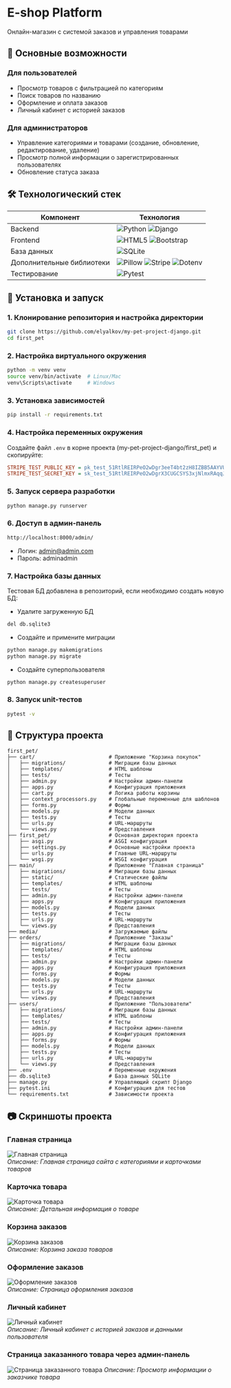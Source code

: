 # E-shop Platform

Онлайн-магазин с системой заказов и управления товарами

## 📌 Основные возможности

### Для пользователей
- Просмотр товаров с фильтрацией по категориям
- Поиск товаров по названию
- Оформление и оплата заказов
- Личный кабинет с историей заказов

### Для администраторов
- Управление категориями и товарами (создание, обновление, редактирование, удаление)
- Просмотр полной информации о зарегистрированных пользователях
- Обновление статуса заказа

## 🛠 Технологический стек

| Компонент       | Технология                |
|-----------------|--------------------------|
| Backend         | ![Python](https://img.shields.io/badge/python-3.9-blue?logo=python&logoColor=white) ![Django](https://img.shields.io/badge/django-4.2-092E20?logo=django&logoColor=white) |
| Frontend        | ![HTML5](https://img.shields.io/badge/html-5-E34F26?logo=html5&logoColor=white) ![Bootstrap](https://img.shields.io/badge/bootstrap-5-7952B3?logo=bootstrap&logoColor=white) |
| База данных     | ![SQLite](https://img.shields.io/badge/sqlite-3-003B57?logo=sqlite&logoColor=white) |
| Дополнительные библиотеки | ![Pillow](https://img.shields.io/badge/pillow-lib-3670A0) ![Stripe](https://img.shields.io/badge/stripe-API-008CDD?logo=stripe&logoColor=white) ![Dotenv](https://img.shields.io/badge/python--dotenv-CLI-FFD43B?logo=python&logoColor=black) |
| Тестирование    | ![Pytest](https://img.shields.io/badge/pytest-unit--tests-0A9EDC?logo=pytest&logoColor=white) |


## 🚀 Установка и запуск

### 1. Клонирование репозитория и настройка директории
```bash
git clone https://github.com/elyalkov/my-pet-project-django.git
cd first_pet
```

### 2. Настройка виртуального окружения
```bash
python -m venv venv
source venv/bin/activate  # Linux/Mac
venv\Scripts\activate     # Windows
```

### 3. Установка зависимостей
```bash
pip install -r requirements.txt
```

### 4. Настройка переменных окружения
Создайте файл `.env` в корне проекта (my-pet-project-django/first_pet) и скопируйте:
```ini
STRIPE_TEST_PUBLIC_KEY = pk_test_51RtlREIRPeO2wDgr3eeT4bt2zH8IZBB5AAYVU1wSXY4GVYSdOUytxSFrgYwVGl57IBo0M6nTDXw4P0Z9EDoM9b7N00Hv3pjuKe
STRIPE_TEST_SECRET_KEY = sk_test_51RtlREIRPeO2wDgrX3CUGCSYS3xjNlmxRAqqJx331Tl7xX0qxRWIICoiijVaudAz7cZjdSwGziXntiGjCGEbOzJ8005RlHGVCU
```

### 5. Запуск сервера разработки
```bash
python manage.py runserver
```

### 6. Доступ в админ-панель
```bash
http://localhost:8000/admin/
```
- Логин: admin@admin.com
- Пароль: adminadmin

### 7. Настройка базы данных
Тестовая БД добавлена в репозиторий, если необходимо создать новую БД:
- Удалите загруженную БД
```bash
del db.sqlite3
```
- Создайте и примените миграции
```bash
python manage.py makemigrations
python manage.py migrate
```
- Создайте суперпользователя
```bash
python manage.py createsuperuser
```

### 8. Запуск unit-тестов
```bash
pytest -v
```

## 🧩 Структура проекта

```
first_pet/
├── cart/                        # Приложение "Корзина покупок" 
│   ├── migrations/              # Миграции базы данных
│   ├── templates/               # HTML шаблоны
│   ├── tests/                   # Тесты
│   ├── admin.py                 # Настройки админ-панели
│   ├── apps.py                  # Конфигурация приложения
│   ├── cart.py                  # Логика работы корзины
│   ├── context_processors.py    # Глобальные переменные для шаблонов
│   ├── forms.py                 # Формы
│   ├── models.py                # Модели данных
│   ├── tests.py                 # Тесты
│   ├── urls.py                  # URL-маршруты
│   └── views.py                 # Представления
├── first_pet/                   # Основная директория проекта
│   ├── asgi.py                  # ASGI конфигурация
│   ├── settings.py              # Основные настройки проекта
│   ├── urls.py                  # Главные URL-маршруты
│   └── wsgi.py                  # WSGI конфигурация
├── main/                        # Приложение "Главная страница"
│   ├── migrations/              # Миграции базы данных
│   ├── static/                  # Статические файлы
│   ├── templates/               # HTML шаблоны
│   ├── tests/                   # Тесты
│   ├── admin.py                 # Настройки админ-панели
│   ├── apps.py                  # Конфигурация приложения
│   ├── models.py                # Модели данных
│   ├── tests.py                 # Тесты
│   ├── urls.py                  # URL-маршруты
│   └── views.py                 # Представления
├── media/                       # Загружаемые файлы
├── orders/                      # Приложение "Заказы"
│   ├── migrations/              # Миграции базы данных
│   ├── templates/               # HTML шаблоны
│   ├── tests/                   # Тесты
│   ├── admin.py                 # Настройки админ-панели
│   ├── apps.py                  # Конфигурация приложения
│   ├── forms.py                 # Формы
│   ├── models.py                # Модели данных
│   ├── tests.py                 # Тесты
│   ├── urls.py                  # URL-маршруты
│   └── views.py                 # Представления
├── users/                       # Приложение "Пользователи"
│   ├── migrations/              # Миграции базы данных
│   ├── templates/               # HTML шаблоны
│   ├── tests/                   # Тесты
│   ├── admin.py                 # Настройки админ-панели
│   ├── apps.py                  # Конфигурация приложения
│   ├── forms.py                 # Формы
│   ├── models.py                # Модели данных
│   ├── tests.py                 # Тесты
│   ├── urls.py                  # URL-маршруты
│   └── views.py                 # Представления
├── .env                         # Переменные окружения
├── db.sqlite3                   # База данных SQLite
├── manage.py                    # Управляющий скрипт Django
├── pytest.ini                   # Конфигурация для тестов
└── requirements.txt             # Зависимости проекта
```

## 📷 Скриншоты проекта

### Главная страница
![Главная страница](screenshots/product_list.png)  
*Описание: Главная страница сайта с категориями и карточками товаров*

### Карточка товара
![Карточка товара](screenshots/detail.png)  
*Описание: Детальная информация о товаре*

### Корзина заказов
![Корзина заказов](screenshots/cart.png)  
*Описание: Корзина заказа товаров*

### Оформление заказов
![Оформление заказов](screenshots/order.png)  
*Описание: Страница оформления заказов*

### Личный кабинет
![Личный кабинет](screenshots/profile.png)  
*Описание: Личный кабинет с историей заказов и данными пользователя*

### Страница заказанного товара через админ-панель
![Страница заказанного товара](screenshots/admin.png) 
*Описание: Просмотр информации о заказчике товара*
